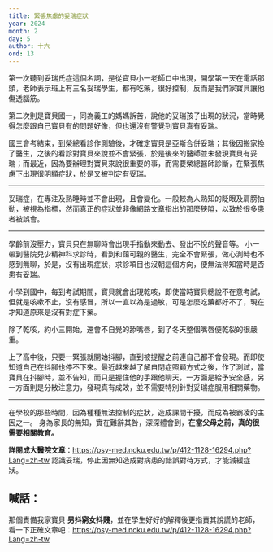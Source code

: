 ```yaml
---
title: 緊張焦慮的妥瑞症狀
year: 2024
month: 2
day: 5
author: 十六
ord: 13
---
```


第一次聽到妥瑞氏症這個名詞，是從寶貝小一老師口中出現，開學第一天在電話那頭，老師表示班上有三名妥瑞學生，都有吃藥，很好控制，反而是我們家寶貝讓他傷透腦筋。

第二次則是寶貝國一，同為義工的媽媽訴苦，說他的妥瑞孩子出現的狀況，當時覺得怎麼跟自己寶貝有的問題好像，但也還沒有警覺到寶貝真有妥瑞。

國三會考結束，到榮總看診作測驗後，才確定寶貝是亞斯合併妥瑞；其後因搬家換了醫生，之後的看診對寶貝來說並不會緊張，於是後來的醫師並未發現寶貝有妥瑞；而最近，因為要辦理對寶貝來說很重要的事，而需要榮總醫師診斷，在緊張焦慮下出現很明顯症狀，於是又被判定有妥瑞。

---

妥瑞症，在專注及熟睡時並不會出現，且會變化。一般較為人熟知的眨眼及肩膀抽動，被視為指標，然而真正的症狀並非像網路文章指出的那麼狹隘，以致於很多患者被誤會。

---

學齡前沒壓力，寶貝只在無聊時會出現手指動來動去、發出不悅的聲音等。
小一帶到醫院兒少精神科求診時，看到和藹可親的醫生，完全不會緊張，做心測時也不感到無聊，於是，沒有出現症狀，求診項目也沒朝這個方向，便無法得知當時是否患有妥瑞。

小學到國中，每到考試期間，寶貝就會出現乾咳，即使當時寶貝總說不在意考試，但就是咳嗽不止，沒有感冒，所以一直以為是過敏，可是怎麼吃藥都好不了，現在才知道原來是沒有對症下藥。

除了乾咳，約小三開始，還會不自覺的舔嘴唇，到了冬天整個嘴唇便乾裂的很嚴重。

上了高中後，只要一緊張就開始抖腳，直到被提醒之前連自己都不會發現。而即使知道自己在抖腳也停不下來。最近越來越了解自閉症照顧方式之後，作了測試，當寶貝在抖腳時，並不告知，而只是握住他的手跟他聊天，一方面是給予安全感，另一方面則是分散注意力，發現真有成效，並不需要特別針對妥瑞症服用相關藥物。

---

在學校的那些時間，因為種種無法控制的症狀，造成課間干擾，而成為被霸凌的主因之一。
身為家長的無知，實在難辭其咎，深深體會到，**在當父母之前，真的很需要相關教育。**

**詳閱成大醫院文章**：https://psy-med.ncku.edu.tw/p/412-1128-16294.php?Lang=zh-tw
認識妥瑞，停止因無知造成對病患的錯誤對待方式，才能減緩症狀。


## 喊話：
那個責備我家寶貝 **男抖窮女抖賤**，並在學生好好的解釋後更指責其說謊的老師，看一下正確文章吧：https://psy-med.ncku.edu.tw/p/412-1128-16294.php?Lang=zh-tw
